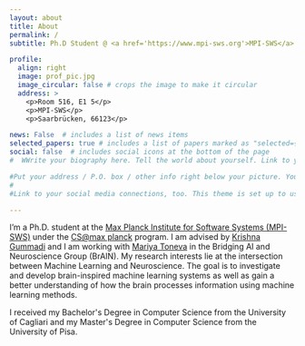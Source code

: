 ```yaml
---
layout: about
title: About
permalink: /
subtitle: Ph.D Student @ <a href='https://www.mpi-sws.org'>MPI-SWS</a>.

profile:
  align: right
  image: prof_pic.jpg
  image_circular: false # crops the image to make it circular
  address: >
    <p>Room 516, E1 5</p>
    <p>MPI-SWS</p>
    <p>Saarbrücken, 66123</p>

news: False  # includes a list of news items
selected_papers: true # includes a list of papers marked as "selected={true}"
social: false  # includes social icons at the bottom of the page
#  WWrite your biography here. Tell the world about yourself. Link to your favorite [subreddit](http://reddit.com). You can put a picture in, too. The code is already in, just name your picture `prof_pic.jpg` and put it in the `img/` folder.

#Put your address / P.O. box / other info right below your picture. You can also disable any these elements by editing `profile` property of the YAML header of your `_pages/about.md`. Edit `_bibliography/papers.bib` and Jekyll will render your [publications page](/al-folio/publications/) automatically.
#
#Link to your social media connections, too. This theme is set up to use [Font Awesome icons](http://fortawesome.github.io/Font-Awesome/) and [Academicons](https://jpswalsh.github.io/academicons/), like the ones below. Add your Facebook, Twitter, LinkedIn, Google Scholar, or just disable all of them.

---
```


I’m a Ph.D. student at the <a href="https://www.mpi-sws.org">Max Planck Institute for Software Systems (MPI-SWS)</a> under the <a href="https://www.cis.mpg.de/cs-max-planck/">CS@max planck</a> program. I am advised by <a href="https://people.mpi-sws.org/~gummadi/">Krishna Gummadi</a> and I am working with <a href="https://www.cs.cmu.edu/~mktoneva/">Mariya Toneva</a> in the Bridging AI and Neuroscience Group (BrAIN). My research interests lie at the intersection between Machine Learning and Neuroscience. The goal is to investigate and develop brain-inspired machine learning systems as well as gain a better understanding of how the brain processes information using machine learning methods.

I received my Bachelor's Degree in Computer Science from the University of Cagliari and my Master's Degree in Computer Science from the University of Pisa.
